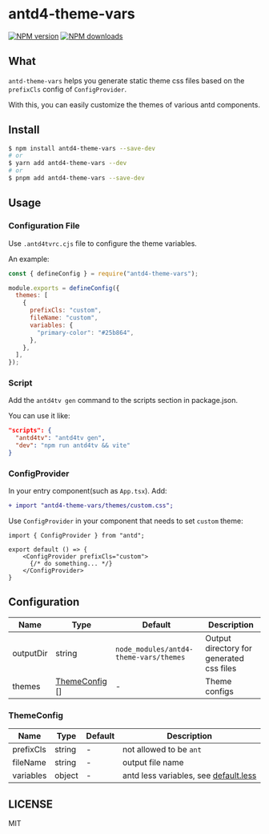 # antd4-theme-vars

[![NPM version](https://img.shields.io/npm/v/antd4-theme-vars.svg?style=flat)](https://npmjs.com/package/antd4-theme-vars)
[![NPM downloads](http://img.shields.io/npm/dm/antd4-theme-vars.svg?style=flat)](https://npmjs.com/package/antd4-theme-vars)

## What

`antd-theme-vars` helps you generate static theme css files based on the `prefixCls` config of `ConfigProvider`.  

With this, you can easily customize the themes of various antd components.

## Install

```bash
$ npm install antd4-theme-vars --save-dev
# or
$ yarn add antd4-theme-vars --dev
# or
$ pnpm add antd4-theme-vars --save-dev
```

## Usage

### Configuration File

Use `.antd4tvrc.cjs` file to configure the theme variables.  

An example:

```js
const { defineConfig } = require("antd4-theme-vars");

module.exports = defineConfig({
  themes: [
    {
      prefixCls: "custom",
      fileName: "custom",
      variables: {
        "primary-color": "#25b864",
      },
    },
  ],
});
```

### Script

Add the `antd4tv gen` command to the scripts section in package.json.

You can use it like:

```json
"scripts": {
  "antd4tv": "antd4tv gen",
  "dev": "npm run antd4tv && vite"
}
```

### ConfigProvider

In your entry component(such as `App.tsx`). Add:

``` diff
+ import "antd4-theme-vars/themes/custom.css";
```

Use `ConfigProvider` in your component that needs to set `custom` theme:

```tsx
import { ConfigProvider } from "antd";

export default () => {
    <ConfigProvider prefixCls="custom">
      {/* do something... */}
    </ConfigProvider>
}
```

## Configuration

| Name      | Type                           | Default                                | Description                              |
| --------- | ------------------------------ | -------------------------------------- | ---------------------------------------- |
| outputDir | string                         | `node_modules/antd4-theme-vars/themes` | Output directory for generated css files |
| themes    | [ThemeConfig](#themeconfig) [] | -                                      | Theme configs                            |

### ThemeConfig

| Name      | Type   | Default | Description                                                                                                                            |
| --------- | ------ | ------- | -------------------------------------------------------------------------------------------------------------------------------------- |
| prefixCls | string | -       | not allowed to be `ant`                                                                                                                |
| fileName  | string | -       | output file name                                                                                                                       |
| variables | object | -       | antd less variables, see [default.less](https://github.com/ant-design/ant-design/blob/4.x-stable/components/style/themes/default.less) |

## LICENSE

MIT
